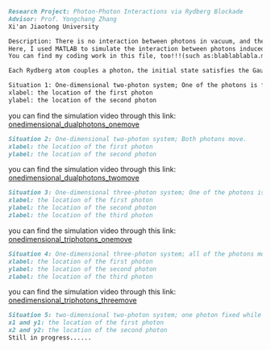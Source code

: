 ```markdown
Research Project: Photon-Photon Interactions via Rydberg Blockade            
Advisor: Prof. Yongchang Zhang
Xi'an Jiaotong University

Description: There is no interaction between photons in vacuum, and the indirect interaction between photons is produced by coupling Rydberg atoms with photons.
Here, I used MATLAB to simulate the interaction between photons induced by Rydberg atoms, and completed the time evolution simulation.
You can find my coding work in this file, too!!!(such as:blablablabla.m) Please feel free to email me if you have any problems or suggestions!!!
```
```markdown
Each Rydberg atom couples a photon，the initial state satisfies the Gaussian distribution(It may not be a Gaussian distribution in a real experiment, but it is simpler to use a Gaussian distribution in a program simulation. After the program is debugged, you can choose the initial state at will.).

Situation 1: One-dimensional two-photon system; One of the photons is fixed and another one moves toward the first one.
xlabel: the location of the first photon
ylabel: the location of the second photon
```
you can find the simulation video through this link: [onedimensional_dualphotons_onemove](https://github.com/lkm1234/CV/blob/gh-pages/Rydberg%20atoms/onedimensional_dualphotons_onemove.mp4)
```markdown
Situation 2: One-dimensional two-photon system; Both photons move.
xlabel: the location of the first photon
ylabel: the location of the second photon
```
you can find the simulation video through this link: [onedimensional_dualphotons_twomove](https://github.com/lkm1234/CV/blob/gh-pages/Rydberg%20atoms/onedimensional_dualphotons_twomove.mp4)
```markdown
Situation 3: One-dimensional three-photon system; One of the photons is fixed and another two moves toward the first one.
xlabel: the location of the first photon
ylabel: the location of the second photon
zlabel: the location of the third photon
```
you can find the simulation video through this link: [onedimensional_triphotons_onemove](https://github.com/lkm1234/CV/blob/gh-pages/Rydberg%20atoms/onedimensional_triphotons_onemove.mp4)
```markdown
Situation 4: One-dimensional three-photon system; all of the photons move.
xlabel: the location of the first photon
ylabel: the location of the second photon
zlabel: the location of the third photon
```
you can find the simulation video through this link: [onedimensional_triphotons_threemove](https://github.com/lkm1234/CV/blob/gh-pages/Rydberg%20atoms/onedimensional_triphotons_threemove.mp4)
```markdown
Situation 5: two-dimensional two-photon system; one photon fixed while another one moves.
x1 and y1: the location of the first photon
x2 and y2: the location of the second photon
Still in progress......
```
